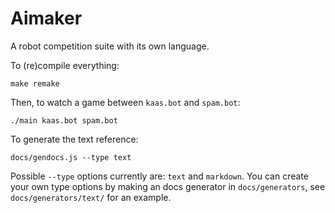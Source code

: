 Aimaker
=======

A robot competition suite with its own language.

To (re)compile everything:
```
make remake
```

Then, to watch a game between `kaas.bot` and `spam.bot`:
```
./main kaas.bot spam.bot
```

To generate the text reference:
```
docs/gendocs.js --type text
```

Possible `--type` options currently are: `text` and `markdown`. You can create your
own type options by making an docs generator in `docs/generators`, see
`docs/generators/text/` for an example.
